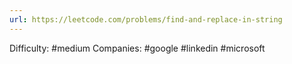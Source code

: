 ```yaml
---
url: https://leetcode.com/problems/find-and-replace-in-string
---
```


Difficulty: #medium
Companies: #google #linkedin #microsoft